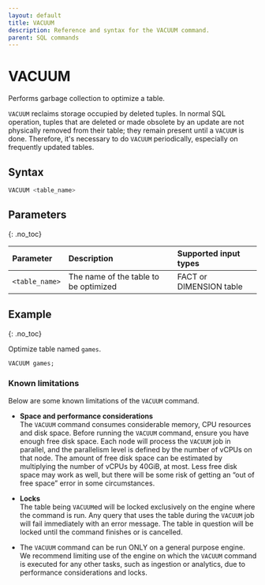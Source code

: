 ```yaml
---
layout: default
title: VACUUM
description: Reference and syntax for the VACUUM command.
parent: SQL commands
---
```


# VACUUM
Performs garbage collection to optimize a table.

`VACUUM` reclaims storage occupied by deleted tuples. In normal SQL operation, tuples that are deleted or made obsolete by an update are not physically removed from their table; they remain present until a `VACUUM` is done. Therefore, it's necessary to do `VACUUM` periodically, especially on frequently updated tables.

## Syntax

```sql
VACUUM <table_name>
```

## Parameters
{: .no_toc}

| Parameter | Description                         |Supported input types |
| :--------- | :----------------------------------- | :---------------------|
| `<table_name>` | The name of the table to be optimized | FACT or DIMENSION table |

## Example
{: .no_toc}

Optimize table named `games`.

```sql
VACUUM games;
```

### Known limitations

Below are some known limitations of the `VACUUM` command.

* **Space and performance considerations**<br>
The `VACUUM` command consumes considerable memory, CPU resources and disk space. Before running the `VACUUM` command, ensure you have enough free disk space. Each node will process the `VACUUM` job in parallel, and the parallelism level is defined by the number of vCPUs on that node. The amount of free disk space can be estimated by multiplying the number of vCPUs by 40GiB, at most. Less free disk space may work as well, but there will be some risk of getting an “out of free space” error in some circumstances.

* **Locks**<br>
The table being `VACUUM`ed will be locked exclusively on the engine where the command is run. Any query that uses the table during the `VACUUM` job will fail immediately with an error message. The table in question will be locked until the command finishes or is cancelled.

* The `VACUUM` command can be run ONLY on a general purpose engine. We recommend limiting use of the engine on which the `VACUUM` command is executed for any other tasks, such as ingestion or analytics, due to performance considerations and locks. 

